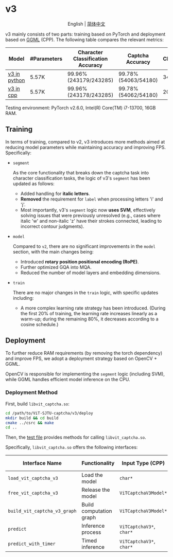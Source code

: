 # v3

<div align="center">

English | [简体中文](README_zh-CN.md)

</div>

v3 mainly consists of two parts: training based on PyTorch and deployment based on [GGML](https://github.com/ggml-org/ggml) (CPP). The following table compares the relevant metrics:

| Model | #Parameters | Character Classification Accuracy | Captcha Accuracy | Character Classification FPS | Captcha FPS FPS | Preprocessing FPS | Weights |
| --- | --- | --- | --- | --- | --- | --- | --- |
| [v3 in python](train/acc_fps_test.py) | 5.57K | 99.96% (243179/243285) | 99.78% (54063/54180) | 3482.79 | 688.81 | 6190.90 | [Weights](https://github.com/fanqiNO1/ViT-SJTU-captcha/releases/tag/model-v3/v3.pth) |
| [v3 in cpp](deploy/acc_fps_test.py) | 5.57K | 99.96% (243178/243285) | 99.78% (54062/54180) | 20613.91 | 3655.02 | 17980.78 | [Weights](https://github.com/fanqiNO1/ViT-SJTU-captcha/releases/tag/model-v3/v3.gguf) |

Testing environment: PyTorch v2.6.0, Intel(R) Core(TM) i7-13700, 16GB RAM.

## Training

In terms of training, compared to v2, v3 introduces more methods aimed at reducing model parameters while maintaining accuracy and improving FPS. Specifically:

- `segment`

  As the core functionality that breaks down the captcha task into character classification tasks, the logic of v3's `segment` has been updated as follows:

  - Added handling for **italic letters**.
  - **Removed** the requirement for `label` when processing letters 'i' and 'j'.
  - Most importantly, v3's `segment` logic now **uses SVM**, effectively solving issues that were previously unresolved (e.g., cases where italic 'w' and non-italic 'z' have their strokes connected, leading to incorrect contour judgments).

- `model`

  Compared to `v2`, there are no significant improvements in the `model` section, with the main changes being:

  - Introduced **rotary position positional encoding (RoPE)**.
  - Further optimized GQA into MQA.
  - Reduced the number of model layers and embedding dimensions.

- `train`

  There are no major changes in the `train` logic, with specific updates including:

  - A more complex learning rate strategy has been introduced. (During the first 20% of training, the learning rate increases linearly as a warm-up; during the remaining 80%, it decreases according to a cosine schedule.)

## Deployment

To further reduce RAM requirements (by removing the torch dependency) and improve FPS, we adopt a deployment strategy based on OpenCV + GGML.

OpenCV is responsible for implementing the `segment` logic (including SVM), while GGML handles efficient model inference on the CPU.

### Deployment Method

First, build `libvit_captcha.so`:

```bash
cd /path/to/ViT-SJTU-captcha/v3/deploy
mkdir build && cd build
cmake ../csrc && make
cd ..
```

Then, the [test file](deploy/acc_fps_test.py) provides methods for calling `libvit_captcha.so`.

Specifically, `libvit_captcha.so` offers the following interfaces:

| Interface Name | Functionality | Input Type (CPP) | Input Type (Python) | Output Type (CPP) | Output Type (Python) |
| --- | --- | --- | --- | --- | --- |
| `load_vit_captcha_v3` | Load the model | `char*` | `ctypes.c_char_p` | `ViTCaptchaV3Model*` | `ctypes.c_void_p` |
| `free_vit_captcha_v3` | Release the model | `ViTCaptchaV3Model*` | `ctypes.c_void_p` | `void` | `None` |
| `build_vit_captcha_v3_graph` | Build computation graph | `ViTCaptchaV3Model*` | `ctypes.c_void_p` | `ViTCaptchaV3*` | `ctypes.c_void_p` |
| `predict` | Inference process | `ViTCaptchaV3*`, `char*` | `ctypes.c_void_p`, `ctypes.c_char_p` | `char*` | `ctypes.c_char_p` |
| `predict_with_timer` | Timed inference | `ViTCaptchaV3*`, `char*` | `ctypes.c_void_p`, `ctypes.c_char_p` | `double*` | `ctypes.POINTER(ctypes.c_double)` |
